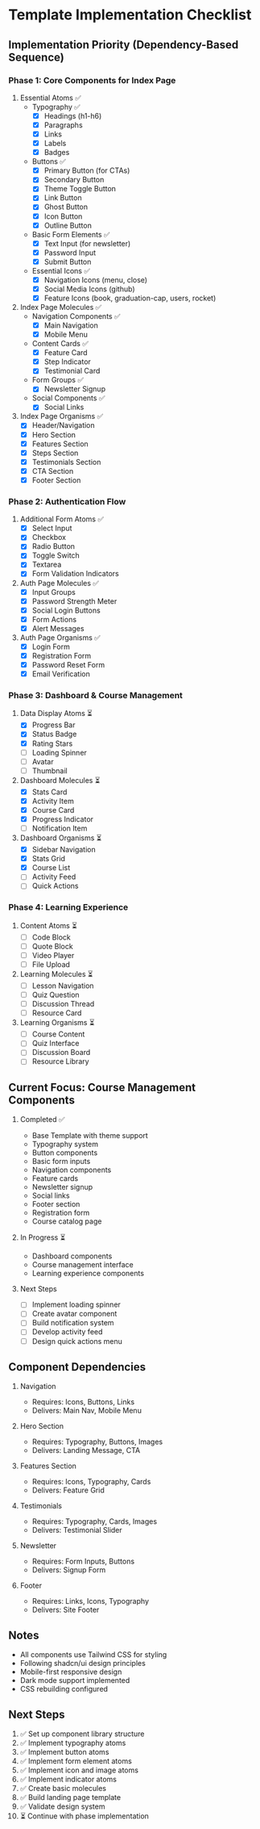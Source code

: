 # Template Implementation Checklist

## Implementation Priority (Dependency-Based Sequence)

### Phase 1: Core Components for Index Page
1. Essential Atoms ✅
   - Typography ✅
     - [x] Headings (h1-h6)
     - [x] Paragraphs
     - [x] Links
     - [x] Labels
     - [x] Badges
   - Buttons ✅
     - [x] Primary Button (for CTAs)
     - [x] Secondary Button
     - [x] Theme Toggle Button
     - [x] Link Button
     - [x] Ghost Button
     - [x] Icon Button
     - [x] Outline Button
   - Basic Form Elements ✅
     - [x] Text Input (for newsletter)
     - [x] Password Input
     - [x] Submit Button
   - Essential Icons ✅
     - [x] Navigation Icons (menu, close)
     - [x] Social Media Icons (github)
     - [x] Feature Icons (book, graduation-cap, users, rocket)

2. Index Page Molecules ✅
   - Navigation Components ✅
     - [x] Main Navigation
     - [x] Mobile Menu
   - Content Cards ✅
     - [x] Feature Card
     - [x] Step Indicator
     - [x] Testimonial Card
   - Form Groups ✅
     - [x] Newsletter Signup
   - Social Components ✅
     - [x] Social Links

3. Index Page Organisms ✅
   - [x] Header/Navigation
   - [x] Hero Section
   - [x] Features Section
   - [x] Steps Section
   - [x] Testimonials Section
   - [x] CTA Section
   - [x] Footer Section

### Phase 2: Authentication Flow
1. Additional Form Atoms ✅
   - [x] Select Input
   - [x] Checkbox
   - [x] Radio Button
   - [x] Toggle Switch
   - [x] Textarea
   - [x] Form Validation Indicators

2. Auth Page Molecules ✅
   - [x] Input Groups
   - [x] Password Strength Meter
   - [x] Social Login Buttons
   - [x] Form Actions
   - [x] Alert Messages

3. Auth Page Organisms ✅
   - [x] Login Form
   - [x] Registration Form
   - [x] Password Reset Form
   - [x] Email Verification

### Phase 3: Dashboard & Course Management
1. Data Display Atoms ⏳
   - [x] Progress Bar
   - [x] Status Badge
   - [x] Rating Stars
   - [ ] Loading Spinner
   - [ ] Avatar
   - [ ] Thumbnail

2. Dashboard Molecules ⏳
   - [x] Stats Card
   - [x] Activity Item
   - [x] Course Card
   - [x] Progress Indicator
   - [ ] Notification Item

3. Dashboard Organisms ⏳
   - [x] Sidebar Navigation
   - [x] Stats Grid
   - [x] Course List
   - [ ] Activity Feed
   - [ ] Quick Actions

### Phase 4: Learning Experience
1. Content Atoms ⏳
   - [ ] Code Block
   - [ ] Quote Block
   - [ ] Video Player
   - [ ] File Upload

2. Learning Molecules ⏳
   - [ ] Lesson Navigation
   - [ ] Quiz Question
   - [ ] Discussion Thread
   - [ ] Resource Card

3. Learning Organisms ⏳
   - [ ] Course Content
   - [ ] Quiz Interface
   - [ ] Discussion Board
   - [ ] Resource Library

## Current Focus: Course Management Components
1. Completed ✅
   - Base Template with theme support
   - Typography system
   - Button components
   - Basic form inputs
   - Navigation components
   - Feature cards
   - Newsletter signup
   - Social links
   - Footer section
   - Registration form
   - Course catalog page

2. In Progress ⏳
   - Dashboard components
   - Course management interface
   - Learning experience components

3. Next Steps
   - [ ] Implement loading spinner
   - [ ] Create avatar component
   - [ ] Build notification system
   - [ ] Develop activity feed
   - [ ] Design quick actions menu

## Component Dependencies
1. Navigation
   - Requires: Icons, Buttons, Links
   - Delivers: Main Nav, Mobile Menu

2. Hero Section
   - Requires: Typography, Buttons, Images
   - Delivers: Landing Message, CTA

3. Features Section
   - Requires: Icons, Typography, Cards
   - Delivers: Feature Grid

4. Testimonials
   - Requires: Typography, Cards, Images
   - Delivers: Testimonial Slider

5. Newsletter
   - Requires: Form Inputs, Buttons
   - Delivers: Signup Form

6. Footer
   - Requires: Links, Icons, Typography
   - Delivers: Site Footer

## Notes
- All components use Tailwind CSS for styling
- Following shadcn/ui design principles
- Mobile-first responsive design
- Dark mode support implemented
- CSS rebuilding configured

## Next Steps
1. ✅ Set up component library structure
2. ✅ Implement typography atoms
3. ✅ Implement button atoms
4. ✅ Implement form element atoms
5. ✅ Implement icon and image atoms
6. ✅ Implement indicator atoms
7. ✅ Create basic molecules
8. ✅ Build landing page template
9. ✅ Validate design system
10. ⏳ Continue with phase implementation 